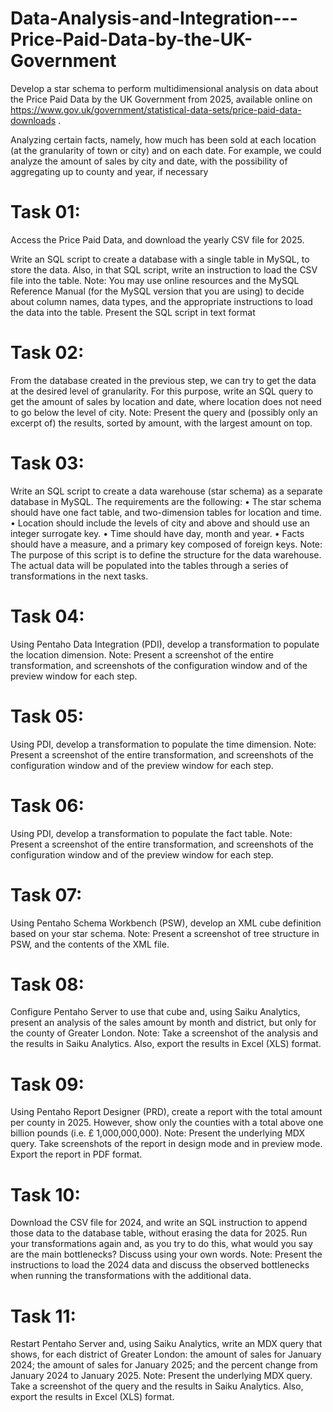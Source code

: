# Data-Analysis-and-Integration---Price-Paid-Data-by-the-UK-Government

Develop a star schema to perform multidimensional analysis on data about the Price Paid Data by the UK Government from 2025, available online on https://www.gov.uk/government/statistical-data-sets/price-paid-data-downloads .

Analyzing certain facts, namely, how much has been sold at each location (at the granularity of town or city) and on each date.
For example, we could analyze the amount of sales by city and date, with the possibility of aggregating up to county and year, if necessary

# Task 01:
Access the Price Paid Data, and download the yearly CSV file for 2025.

Write an SQL script to create a database with a single table in MySQL, to store the data. Also, in that SQL script, write an instruction to load the CSV file into the table.
Note: You may use online resources and the MySQL Reference Manual (for the MySQL version
that you are using) to decide about column names, data types, and the appropriate instructions to load the data into the table. Present the SQL script in text format

# Task 02:
From the database created in the previous step, we can try to get the data at the desired level of granularity. For this purpose, write an SQL query to get the amount of sales by location and date, where location does not need to go below the level of city.
Note: Present the query and (possibly only an excerpt of) the results, sorted by amount, with the largest amount on top.

# Task 03:
Write an SQL script to create a data warehouse (star schema) as a separate database in MySQL.
The requirements are the following:
• The star schema should have one fact table, and two-dimension tables for location and time.
• Location should include the levels of city and above and should use an integer surrogate key.
• Time should have day, month and year.
• Facts should have a measure, and a primary key composed of foreign keys.
Note: The purpose of this script is to define the structure for the data warehouse. The actual data will be populated into the tables through a series of transformations in the next tasks.

# Task 04:
Using Pentaho Data Integration (PDI), develop a transformation to populate the location
dimension.
Note: Present a screenshot of the entire transformation, and screenshots of the configuration window and of the preview window for each step.

# Task 05:
Using PDI, develop a transformation to populate the time dimension.
Note: Present a screenshot of the entire transformation, and screenshots of the configuration window and of the preview window for each step.

# Task 06:
Using PDI, develop a transformation to populate the fact table.
Note: Present a screenshot of the entire transformation, and screenshots of the configuration window and of the preview window for each step.

# Task 07:
Using Pentaho Schema Workbench (PSW), develop an XML cube definition based on your star
schema.
Note: Present a screenshot of tree structure in PSW, and the contents of the XML file.

# Task 08:
Configure Pentaho Server to use that cube and, using Saiku Analytics, present an analysis of the sales amount by month and district, but only for the county of Greater London.
Note: Take a screenshot of the analysis and the results in Saiku Analytics. Also, export the results in Excel (XLS) format.

# Task 09:
Using Pentaho Report Designer (PRD), create a report with the total amount per county in 2025.
However, show only the counties with a total above one billion pounds (i.e. £ 1,000,000,000).
Note: Present the underlying MDX query. Take screenshots of the report in design mode and in preview mode. Export the report in PDF format.

# Task 10:
Download the CSV file for 2024, and write an SQL instruction to append those data to the database table, without erasing the data for 2025. Run your transformations again and, as you try to do this, what would you say are the main bottlenecks? Discuss using your own words.
Note: Present the instructions to load the 2024 data and discuss the observed bottlenecks when running the transformations with the additional data.

# Task 11:
Restart Pentaho Server and, using Saiku Analytics, write an MDX query that shows, for each district of Greater London: the amount of sales for January 2024; the amount of sales for January 2025; and the percent change from January 2024 to January 2025.
Note: Present the underlying MDX query. Take a screenshot of the query and the results in Saiku Analytics. Also, export the results in Excel (XLS) format.

